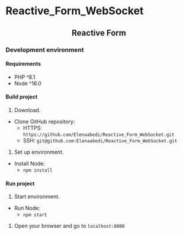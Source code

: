 # Reactive_Form_WebSocket

<h2 align="center">Reactive Form</h2></p>

### Development environment

#### Requirements

- PHP ^8.1
- Node ^16.0

#### Build project

1. Download.
* Clone GitHub repository:
  * HTTPS: `https://github.com/Elenaabedi/Reactive_Form_WebSocket.git`
  * SSH: `git@github.com:Elenaabedi/Reactive_Form_WebSocket.git`

1. Set up environment.
* Install Node:
  * `npm install`


#### Run project

1. Start environment.
* Run Node:
  * `npm start`
1. Open your browser and go to `localhost:8000`
